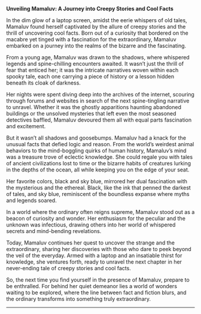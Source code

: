 **Unveiling Mamaluv: A Journey into Creepy Stories and Cool Facts**

In the dim glow of a laptop screen, amidst the eerie whispers of old tales, Mamaluv found herself captivated by the allure of creepy stories and the thrill of uncovering cool facts. Born out of a curiosity that bordered on the macabre yet tinged with a fascination for the extraordinary, Mamaluv embarked on a journey into the realms of the bizarre and the fascinating.

From a young age, Mamaluv was drawn to the shadows, where whispered legends and spine-chilling encounters awaited. It wasn’t just the thrill of fear that enticed her; it was the intricate narratives woven within each spooky tale, each one carrying a piece of history or a lesson hidden beneath its cloak of darkness.

Her nights were spent diving deep into the archives of the internet, scouring through forums and websites in search of the next spine-tingling narrative to unravel. Whether it was the ghostly apparitions haunting abandoned buildings or the unsolved mysteries that left even the most seasoned detectives baffled, Mamaluv devoured them all with equal parts fascination and excitement.

But it wasn’t all shadows and goosebumps. Mamaluv had a knack for the unusual facts that defied logic and reason. From the world’s weirdest animal behaviors to the mind-boggling quirks of human history, Mamaluv’s mind was a treasure trove of eclectic knowledge. She could regale you with tales of ancient civilizations lost to time or the bizarre habits of creatures lurking in the depths of the ocean, all while keeping you on the edge of your seat.

Her favorite colors, black and sky blue, mirrored her dual fascination with the mysterious and the ethereal. Black, like the ink that penned the darkest of tales, and sky blue, reminiscent of the boundless expanse where myths and legends soared.

In a world where the ordinary often reigns supreme, Mamaluv stood out as a beacon of curiosity and wonder. Her enthusiasm for the peculiar and the unknown was infectious, drawing others into her world of whispered secrets and mind-bending revelations.

Today, Mamaluv continues her quest to uncover the strange and the extraordinary, sharing her discoveries with those who dare to peek beyond the veil of the everyday. Armed with a laptop and an insatiable thirst for knowledge, she ventures forth, ready to unravel the next chapter in her never-ending tale of creepy stories and cool facts.

So, the next time you find yourself in the presence of Mamaluv, prepare to be enthralled. For behind her quiet demeanor lies a world of wonders waiting to be explored, where the line between fact and fiction blurs, and the ordinary transforms into something truly extraordinary.

---

